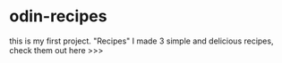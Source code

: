 # odin-recipes
this is my first project.
"Recipes" 
I made 3 simple and delicious recipes, check them out here >>>